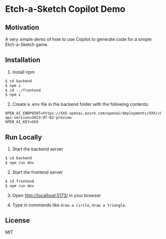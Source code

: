 # Etch-a-Sketch Copilot Demo

## Motivation

A very simple demo of how to use Copilot to generate code for a simple Etch-a-Sketch game.

## Installation

1. Install npm

```bash
$ cd backend
$ npm i
$ cd ../frontend
$ npm i
```
2. Create a .env file in the backend folder with the following contents:

```
OPEN_AI_ENDPOINT=https://XXX.openai.azure.com/openai/deployments/XXX/chat/completions?api-version=2023-07-01-preview
OPEN_AI_KEY=XXX
```

## Run Locally

1. Start the backend server

```bash
$ cd backend
$ npm run dev
```

2. Start the frontend server

```bash
$ cd frontend
$ npm run dev
```

3. Open [http://localhost:5173/](http://localhost:5173/) in your browser

4. Type in commands like `draw a circle`, `draw a triangle`.

## License

MIT